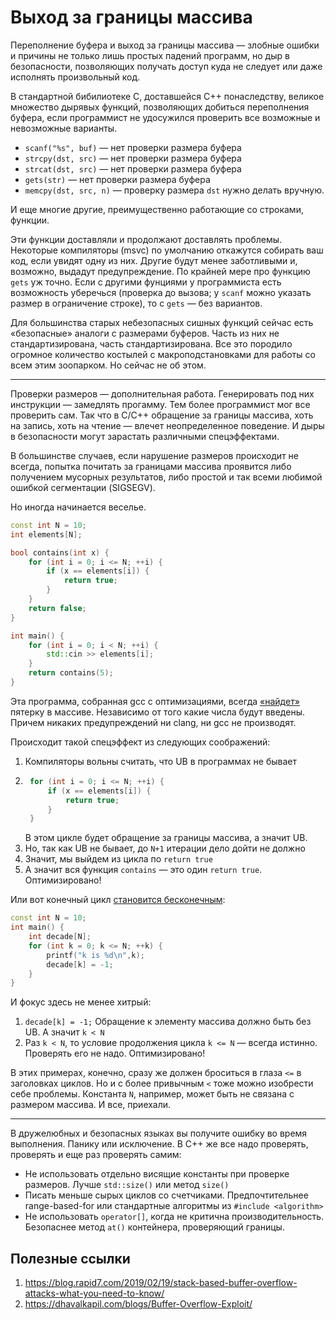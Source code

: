 # Выход за границы массива

Переполнение буфера и выход за границы массива — злобные ошибки и причины не только лишь простых падений программ, но дыр в безопасности, позволяющих получать доступ куда не следует или даже исполнять произвольный код.

В стандартной бибилиотеке C, доставшейся C++ понаследству, великое множество дырявых функций, позволяющих добиться переполнения буфера, если программист не удосужился проверить все возможные и невозможные варианты. 

- `scanf("%s", buf)` — нет проверки размера буфера
- `strcpy(dst, src)` — нет проверки размера буфера
- `strcat(dst, src)` — нет проверки размера буфера
- `gets(str)` — нет проверки размера буфера
- `memcpy(dst, src, n)` — проверку размера `dst` нужно делать вручную.

И еще многие другие, преимущественно работающие со строками, функции.

Эти функции доставляли и продолжают доставлять проблемы. Некоторые компиляторы (msvc) по умолчанию откажутся собирать ваш код, если увидят одну из них. Другие будут менее заботливыми и, возможно, выдадут предупреждение. По крайней мере про функцию `gets` уж точно. Если с другими фунциями у программиста есть возможность уберечься (проверка до вызова; у `scanf` можно указать размер в ограничение строке), то с `gets` — без вариантов.

Для большинства старых небезопасных сишных функций сейчас есть «безопасные» аналоги с размерами буферов. Часть из них не стандартизирована, часть стандартизирована. Все это породило огромное количество костылей с макроподстановками для работы со всем этим зоопарком. Но сейчас не об этом.

---


Проверки размеров — дополнительная работа. Генерировать под них инструкции — замедлять прогамму. Тем более программист мог все проверить сам. Так что в C/С++ обращение за границы массива, хоть на запись, хоть на чтение — влечет неопределенное поведение. И дыры в безопасности могут зарастать различными спецэффектами.


В большинстве случаев, если нарушение размеров происходит не всегда, попытка почитать за границами массива проявится либо получением мусорных результатов, либо простой и так всеми любимой ошибкой сегментации (SIGSEGV). 

Но иногда начинается веселье.

```C++
const int N = 10;
int elements[N];

bool contains(int x) {
    for (int i = 0; i <= N; ++i) {
        if (x == elements[i]) {
            return true;
        }
    }
    return false;
}

int main() {
    for (int i = 0; i < N; ++i) {
        std::cin >> elements[i];
    }
    return contains(5);
}
```

Эта программа, собранная gcc c оптимизациями, всегда [«найдет»](https://godbolt.org/z/949Kxc) пятерку в массиве. Независимо от того какие числа будут введены. 
Причем никаких предупреждений ни clang, ни gcc не производят.

Происходит такой спецэффект из следующих соображений:
1. Компиляторы вольны считать, что UB в программах не бывает
2. ```C++
    for (int i = 0; i <= N; ++i) {
        if (x == elements[i]) {
            return true;
        }
    }
    ```
    В этом цикле будет обращение за границы массива, а значит UB.
3. Но, так как UB не бывает, до `N+1` итерации дело дойти не должно
4. Значит, мы выйдем из цикла по `return true`
5. А значит вся функция `contains` — это один `return true`. Оптимизировано!


Или вот конечный цикл [становится бесконечным](https://godbolt.org/z/hPc1cf):

```C++
const int N = 10;
int main() {
    int decade[N];
    for (int k = 0; k <= N; ++k) {
        printf("k is %d\n",k);
        decade[k] = -1;
    }
}
```

И фокус здесь не менее хитрый:
1. `decade[k] = -1;` Обращение к элементу массива должно быть без UB. А значит `k < N`
2. Раз `k < N`, то условие продолжения цикла `k <= N` — всегда истинно. Проверять его не надо. Оптимизировано! 


В этих примерах, конечно, сразу же должен броситься в глаза `<=` в заголовках циклов. Но и с более привычным `<` тоже можно изобрести себе проблемы. Константа `N`, например, может быть не связана с размером массива. И все, приехали.

---

В дружелюбных и безопасных языках вы получите ошибку во время выполнения. Панику или исключение. В C++ же все надо проверять, проверять и еще раз проверять самим:

- Не использовать отдельно висящие константы при проверке размеров. Лучше `std::size()` или метод `size()`
- Писать меньше сырых циклов со счетчиками. Предпочтительнее range-based-for или стандартные алгоритмы из `#include <algorithm>`
- Не использовать `operator[]`, когда не критична производительность. Безопаснее метод `at()` контейнера, проверяющий границы.


## Полезные ссылки
1. https://blog.rapid7.com/2019/02/19/stack-based-buffer-overflow-attacks-what-you-need-to-know/
2. https://dhavalkapil.com/blogs/Buffer-Overflow-Exploit/

